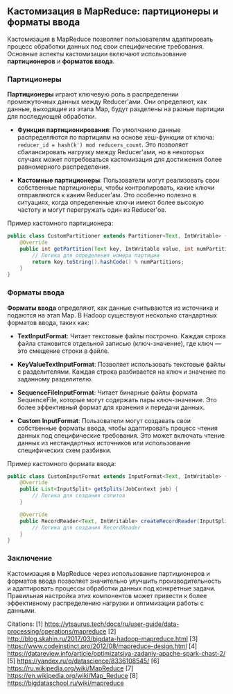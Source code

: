 ## Кастомизация в MapReduce: партиционеры и форматы ввода

Кастомизация в MapReduce позволяет пользователям адаптировать процесс обработки данных под свои специфические требования. Основные аспекты кастомизации включают использование **партиционеров** и **форматов ввода**.

### Партиционеры

**Партиционеры** играют ключевую роль в распределении промежуточных данных между Reducer'ами. Они определяют, как данные, выходящие из этапа Map, будут разделены на разные партиции для последующей обработки.

- **Функция партиционирования**: По умолчанию данные распределяются по партициям на основе хеш-функции от ключа: `reducer_id = hash(k') mod reducers_count`. Это позволяет сбалансировать нагрузку между Reducer'ами, но в некоторых случаях может потребоваться кастомизация для достижения более равномерного распределения.

- **Кастомные партиционеры**: Пользователи могут реализовать свои собственные партиционеры, чтобы контролировать, какие ключи отправляются к каким Reducer'ам. Это особенно полезно в ситуациях, когда определенные ключи имеют более высокую частоту и могут перегружать один из Reducer'ов.

Пример кастомного партиционера:

```java
public class CustomPartitioner extends Partitioner<Text, IntWritable> {
    @Override
    public int getPartition(Text key, IntWritable value, int numPartitions) {
        // Логика для определения номера партиции
        return key.toString().hashCode() % numPartitions;
    }
}
```

### Форматы ввода

**Форматы ввода** определяют, как данные считываются из источника и подаются на этап Map. В Hadoop существуют несколько стандартных форматов ввода, таких как:

- **TextInputFormat**: Читает текстовые файлы построчно. Каждая строка файла становится отдельной записью (ключ-значение), где ключ — это смещение строки в файле.

- **KeyValueTextInputFormat**: Позволяет использовать текстовые файлы с разделителями. Каждая строка разбивается на ключ и значение по заданному разделителю.

- **SequenceFileInputFormat**: Читает бинарные файлы формата SequenceFile, которые могут содержать пары ключ-значение. Это более эффективный формат для хранения и передачи данных.

- **Custom InputFormat**: Пользователи могут создавать свои собственные форматы ввода, чтобы адаптировать процесс чтения данных под специфические требования. Это может включать чтение данных из нестандартных источников или использование специфических схем разбивки.

Пример кастомного формата ввода:

```java
public class CustomInputFormat extends InputFormat<Text, IntWritable> {
    @Override
    public List<InputSplit> getSplits(JobContext job) {
        // Логика для создания сплитов
    }

    @Override
    public RecordReader<Text, IntWritable> createRecordReader(InputSplit split, TaskAttemptContext context) {
        // Логика для создания RecordReader
    }
}
```

### Заключение

Кастомизация в MapReduce через использование партиционеров и форматов ввода позволяет значительно улучшить производительность и адаптировать процессы обработки данных под конкретные задачи. Правильная настройка этих компонентов может привести к более эффективному распределению нагрузки и оптимизации работы с данными.

Citations:
[1] https://ytsaurus.tech/docs/ru/user-guide/data-processing/operations/mapreduce
[2] http://blog.skahin.ru/2017/03/bigdata-hadoop-mapreduce.html
[3] https://www.codeinstinct.pro/2012/08/mapreduce-design.html
[4] https://datareview.info/article/optimizatsiya-zadaniy-apache-spark-chast-2/
[5] https://yandex.ru/q/datascience/8336108545/
[6] https://ru.wikipedia.org/wiki/MapReduce
[7] https://en.wikipedia.org/wiki/Map_Reduce
[8] https://bigdataschool.ru/wiki/mapreduce